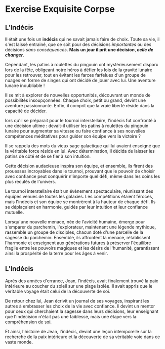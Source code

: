 # Exercise Exquisite Corpse

## L'Indécis

Il était une fois un **indécis** qui ne savait jamais faire de choix. Toute sa vie, il s'est laissé entrainé, que ce soit pour des décisions *importantes* ou des décisions *sans conséquences*. **Mais un jour il prit une décision, _celle de changer_**.

Cependant, les patins à roulettes du pingouin ont mystérieusement disparu lors de la fête, obligeant notre héros à défier les lois de la gravité lunaire pour les retrouver, tout en évitant les farces farfelues d'un groupe de nuages en forme de singes qui ont décidé de jouer avec lui. Une aventure lunaire inoubliable !

Il se mit à explorer de nouvelles opportunités, découvrant un monde de possibilités insoupçonnées. Chaque choix, petit ou grand, devint une aventure passionnante. Enfin, il comprit que la vraie liberté réside dans la capacité de décider.

lors qu'il se préparait pour le tournoi interstellaire, l'indécis fut confronté à une décision ultime : devait-il utiliser les patins à roulettes du pingouin lunaire pour augmenter sa vitesse ou faire confiance à ses nouvelles compétences méditatives pour guider son équipe vers la victoire ?

Il se rappela des mots du vieux sage galactique qui lui avaient enseigné que la véritable force réside en lui. Avec détermination, il décida de laisser les patins de côté et de se fier à son intuition.

Cette décision audacieuse inspira son équipe, et ensemble, ils firent des prouesses incroyables dans le tournoi, prouvant que le pouvoir de choisir avec confiance peut conquérir n'importe quel défi, même dans les coins les plus reculés de l'univers.


Le tournoi interstellaire était un événement spectaculaire, réunissant des équipes venues de toutes les galaxies. Les compétitions étaient féroces, mais l'indécis et son équipe se montrèrent à la hauteur de chaque défi. Ils se déplaçaient en harmonie, guidés par leur intuition et leur confiance mutuelle.


Lorsqu'une nouvelle menace, née de l'avidité humaine, émerge pour s'emparer du parchemin, l'explorateur, maintenant une légende mythique, rassemble un groupe de disciples, chacun doté d'une parcelle de la sagesse du parchemin. Ensemble, ils affrontent la menace, rétablissent l'harmonie et enseignent aux générations futures à préserver l'équilibre fragile entre les pouvoirs magiques et les désirs de l'humanité, garantissant ainsi la prospérité de la terre pour les âges à venir.

## **L'Indécis**

Après des années d'errance, Jean, l'indécis, avait finalement trouvé la paix intérieure au coucher du soleil sur une plage isolée. Il avait appris que le véritable voyage était celui de la découverte de soi.

De retour chez lui, Jean écrivit un journal de ses voyages, inspirant les autres à embrasser les choix de la vie avec confiance. Il devint un mentor pour ceux qui cherchaient la sagesse dans leurs décisions, leur enseignant que l'indécision n'était pas une faiblesse, mais une étape vers la compréhension de soi.

Et ainsi, l'histoire de Jean, l'indécis, devint une leçon intemporelle sur la recherche de la paix intérieure et la découverte de sa véritable voie dans ce vaste monde.

